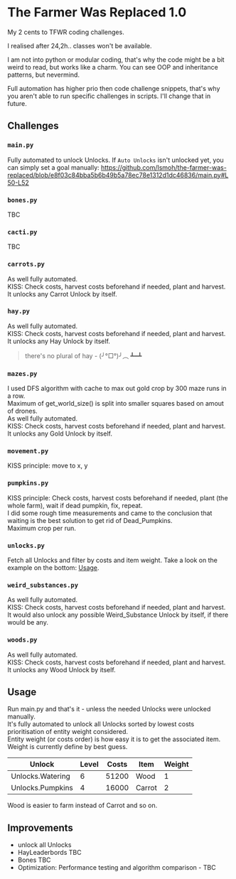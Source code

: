 # The Farmer Was Replaced 1.0

My 2 cents to TFWR coding challenges.

I realised after 24,2h.. classes won't be available.

I am not into python or modular coding, that's why the code might be a bit weird to read, but works like a charm. You can see OOP and inheritance patterns, but nevermind.

Full automation has higher prio then code challenge snippets, that's why you aren't able to run specific challenges in scripts. I'll change that in future.

## Challenges

### `main.py`

Fully automated to unlock Unlocks. If `Auto Unlocks` isn't unlocked yet, you can simply set a goal manually:
https://github.com/Ismoh/the-farmer-was-replaced/blob/e8f03c84bba5b6b49b5a78ec78e1312d1dc46836/main.py#L50-L52

### `bones.py`

TBC

### `cacti.py`

TBC

### `carrots.py`

As well fully automated.\
KISS: Check costs, harvest costs beforehand if needed, plant and harvest.\
It unlocks any Carrot Unlock by itself.

### `hay.py`

As well fully automated.\
KISS: Check costs, harvest costs beforehand if needed, plant and harvest.\
It unlocks any Hay Unlock by itself.
> there's no plural of hay - (╯°□°)╯︵ ┻━┻

### `mazes.py`

I used DFS algorithm with cache to max out gold crop by 300 maze runs in a row.\
Maximum of get_world_size() is split into smaller squares based on amout of drones.\
As well fully automated.\
KISS: Check costs, harvest costs beforehand if needed, plant and harvest.\
It unlocks any Gold Unlock by itself.

### `movement.py`

KISS principle: move to x, y

### `pumpkins.py`

KISS principle: Check costs, harvest costs beforehand if needed, plant (the whole farm), wait if dead pumpkin, fix, repeat.\
I did some rough time measurements and came to the conclusion that waiting is the best solution to get rid of Dead_Pumpkins.\
Maximum crop per run.

### `unlocks.py`

Fetch all Unlocks and filter by costs and item weight. Take a look on the example on the bottom: [Usage](#usage).

### `weird_substances.py`

As well fully automated.\
KISS: Check costs, harvest costs beforehand if needed, plant and harvest.\
It would also unlock any possible Weird_Substance Unlock by itself, if there would be any.

### `woods.py`

As well fully automated.\
KISS: Check costs, harvest costs beforehand if needed, plant and harvest.\
It unlocks any Wood Unlock by itself.

## Usage

Run main.py and that's it - unless the needed Unlocks were unlocked manually.\
It's fully automated to unlock all Unlocks sorted by lowest costs prioritisation of entity weight considered.\
Entity weight (or costs order) is how easy it is to get the associated item.\
Weight is currently define by best guess.

| Unlock           | Level | Costs | Item   | Weight |
| ---------------- | ----- | ----- | ------ | ------ |
| Unlocks.Watering | 6     | 51200 | Wood   | 1      |
| Unlocks.Pumpkins | 4     | 16000 | Carrot | 2      |

Wood is easier to farm instead of Carrot and so on.

## Improvements

- unlock all Unlocks
- HayLeaderbords TBC
- Bones TBC
- Optimization: Performance testing and algorithm comparison - TBC
